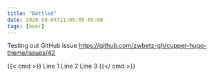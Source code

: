 ```yaml
---
title: "Bottled"
date: 2020-08-04T21:05:05-05:00
tags: [beer]
---
```


Testing out GitHub issue https://github.com/zwbetz-gh/cupper-hugo-theme/issues/42

{{< cmd >}}
Line 1
Line 2
Line 3
{{</ cmd >}}
